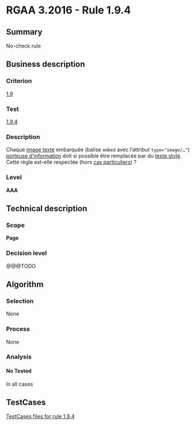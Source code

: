 # RGAA 3.2016 - Rule 1.9.4

## Summary
No-check rule


## Business description

### Criterion
[1.9](http://references.modernisation.gouv.fr/rgaa-accessibilite/criteres.html#crit-1-9)

### Test
[1.9.4](http://references.modernisation.gouv.fr/rgaa-accessibilite/criteres.html#test-1-9-4)

### Description
<div lang="fr">Chaque <a href="http://references.modernisation.gouv.fr/rgaa-accessibilite/glossaire.html#image-texte">image texte</a> embarqu&#xE9;e (balise <code lang="en">embed</code> avec l&#x2019;attribut <code lang="en">type="image/…"</code>) <a href="http://references.modernisation.gouv.fr/rgaa-accessibilite/glossaire.html#image-porteuse-dinformation">porteuse d&#x2019;information</a> doit si possible &#xEA;tre remplac&#xE9;e par du <a href="http://references.modernisation.gouv.fr/rgaa-accessibilite/glossaire.html#texte-styl">texte styl&#xE9;</a>. Cette r&#xE8;gle est-elle respect&#xE9;e (hors <a href="http://references.modernisation.gouv.fr/rgaa-accessibilite/cas-particuliers.html#cp-1-9" title="Cas particuliers pour le crit&#xE8;re 1.9">cas particuliers</a>)&nbsp;?</div>

### Level
**AAA**


## Technical description

### Scope
**Page**

### Decision level
@@@TODO


## Algorithm

### Selection
None

### Process
None

### Analysis

#### No Tested
In all cases


##  TestCases

[TestCases files for rule 1.9.4](https://github.com/Asqatasun/Asqatasun/tree/develop/rules/rules-rgaa3.2016/src/test/resources/testcases/rgaa32016/Rgaa32016Rule010904/)


